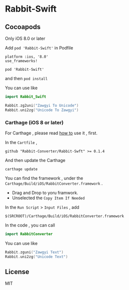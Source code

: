 # Rabbit-Swift

## Cocoapods 

Only iOS 8.0 or later

Add `pod 'Rabbit-Swift'` in Podfile

```
platform :ios, '8.0'
use_frameworks!

pod 'Rabbit-Swift'
```

and then `pod install`

You can use like

```swift
import Rabbit_Swift
```

```swift
Rabbit.zg2uni("Zawgyi To Unicode")
Rabbit.uni2zg("Unicode To Zawgyi")
```

### Carthage (iOS 8 or later)

For Carthage , please read [how to](https://github.com/Carthage/Carthage) use it , first.

In the `Cartfile` ,

```
github "Rabbit-Converter/Rabbit-Swft" >= 0.1.4
```
And then update the Carthage

```
carthage update
```

You can find the framework , under the `Carthage/Build/iOS/RabbitConverter.framework` . 

- Drag and Drop to yoru framwork. 
- Unselected the `Copy Item If Needed`

In the `Run Script` > `Input Files` , add

```
$(SRCROOT)/Carthage/Build/iOS/RabbitConverter.framework
```

In the code , you can call

```swift
import RabbitConverter
```
You can use like

```swift
Rabbit.zguni("Zawgyi Text")
Rabbit.uni2zg("Unicode Text")
```

## License
MIT
